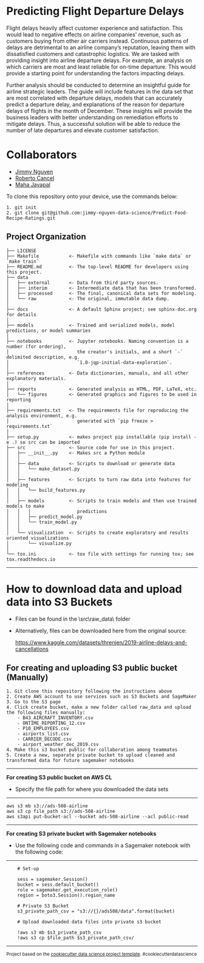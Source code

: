 Predicting Flight Departure Delays
==============================

Flight delays heavily affect customer experience and satisfaction. This would lead to negative effects on airline companies' revenue, such as customers buying from other air carriers instead. Continuous patterns of delays are detrimental to an airline company’s reputation, leaving them with dissatisfied customers and catastrophic logistics. We are tasked with providing insight into airline departure delays. For example, an analysis on which carriers are most and least reliable for on-time departure. This would provide a starting point for understanding the factors impacting delays. 

Further analysis should be conducted to determine an insightful guide for airline strategic leaders. The guide will include features in the data set that are most correlated with departure delays, models that can accurately predict a departure delay, and explanations of the reason for departure delays of flights in the month of December. These insights will provide the business leaders with better understanding on remediation efforts to mitigate delays. Thus, a successful solution will be able to reduce the number of late departures and elevate customer satisfaction.


# Collaborators  
- [Jimmy Nguyen](https://github.com/jimmy-nguyen-data-science)
- [Roberto Cancel](https://github.com/rcancel3)
- [Maha Jayapal](https://github.com/MahaJayapal)


To clone this repository onto your device, use the commands below:

	1. git init
	2. git clone git@github.com:jimmy-nguyen-data-science/Predict-Food-Recipe-Ratings.git


Project Organization
------------

    ├── LICENSE
    ├── Makefile           <- Makefile with commands like `make data` or `make train`
    ├── README.md          <- The top-level README for developers using this project.
    ├── data
    │   ├── external       <- Data from third party sources.
    │   ├── interim        <- Intermediate data that has been transformed.
    │   ├── processed      <- The final, canonical data sets for modeling.
    │   └── raw            <- The original, immutable data dump.
    │
    ├── docs               <- A default Sphinx project; see sphinx-doc.org for details
    │
    ├── models             <- Trained and serialized models, model predictions, or model summaries
    │
    ├── notebooks          <- Jupyter notebooks. Naming convention is a number (for ordering),
    │                         the creator's initials, and a short `-` delimited description, e.g.
    │                         `1.0-jqp-initial-data-exploration`.
    │
    ├── references         <- Data dictionaries, manuals, and all other explanatory materials.
    │
    ├── reports            <- Generated analysis as HTML, PDF, LaTeX, etc.
    │   └── figures        <- Generated graphics and figures to be used in reporting
    │
    ├── requirements.txt   <- The requirements file for reproducing the analysis environment, e.g.
    │                         generated with `pip freeze > requirements.txt`
    │
    ├── setup.py           <- makes project pip installable (pip install -e .) so src can be imported
    ├── src                <- Source code for use in this project.
    │   ├── __init__.py    <- Makes src a Python module
    │   │
    │   ├── data           <- Scripts to download or generate data
    │   │   └── make_dataset.py
    │   │
    │   ├── features       <- Scripts to turn raw data into features for modeling
    │   │   └── build_features.py
    │   │
    │   ├── models         <- Scripts to train models and then use trained models to make
    │   │   │                 predictions
    │   │   ├── predict_model.py
    │   │   └── train_model.py
    │   │
    │   └── visualization  <- Scripts to create exploratory and results oriented visualizations
    │       └── visualize.py
    │
    └── tox.ini            <- tox file with settings for running tox; see tox.readthedocs.io


--------

# How to download data and upload data into S3 Buckets

- Files can be found in the \src\raw_data\ folder
- Alternatively, files can be downloaded here from the original source: 

	https://www.kaggle.com/datasets/threnjen/2019-airline-delays-and-cancellations


**For creating and uploading S3 public bucket (Manually)**
-----	

	1. Git clone this repository following the instructions above 
	2. Create AWS account to use services such as S3 Buckets and SageMaker
	3. Go to the S3 page
	4. Click create bucket, make a new folder called raw_data and upload the following files manually:
		- B43_AIRCRAFT_INVENTORY.csv
		- ONTIME_REPORTING_12.csv
		- P10_EMPLOYEES.csv
		- airports_list.csv
		- CARRIER_DECODE.csv
		- airport_weather_dec_2019.csv
	4. Make this s3 bucket public for collaboration among teammates
	5. Create a new, separate private bucket to upload cleaned and transformed data for future sagemaker notebooks


-----

**For creating S3 public bucket on AWS CL**

- Specify the file path for where you downloaded the data sets
-----
	aws s3 mb s3://ads-508-airline
	aws s3 cp file_path s3://ads-508-airline
	aws s3api put-bucket-acl --bucket ads-508-airline --acl public-read
	 
-----



**For creating S3 private bucket with Sagemaker notebooks** 
- Use the following code and commands in a Sagemaker notebook with the following code:

-----
		
		# Set-up

		sess = sagemaker.Session()
		bucket = sess.default_bucket()
		role = sagemaker.get_execution_role()
		region = boto3.Session().region_name
		
		# Private S3 Bucket
		s3_private_path_csv = "s3://{}/ads508/data".format(bucket)
		
		# Upload downloaded data files into private s3 bucket 
		
		!aws s3 mb $s3_private_path_csv
		!aws s3 cp $file_path $s3_private_path_csv/ 

-----


<p><small>Project based on the <a target="_blank" href="https://drivendata.github.io/cookiecutter-data-science/">cookiecutter data science project template</a>. #cookiecutterdatascience</small></p>
